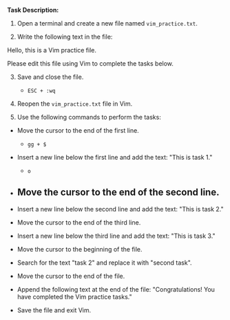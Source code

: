 **Task Description:**

1. Open a terminal and create a new file named `vim_practice.txt`.

2. Write the following text in the file:

  

Hello, this is a Vim practice file.

Please edit this file using Vim to complete the tasks below.

  

3. Save and close the file.
	- `ESC + :wq`

4. Reopen the `vim_practice.txt` file in Vim.
5. Use the following commands to perform the tasks:

- Move the cursor to the end of the first line.
	- `gg + $`
- Insert a new line below the first line and add the text: "This is task 1."
	- `o`
- Move the cursor to the end of the second line.
	- 
- Insert a new line below the second line and add the text: "This is task 2."

- Move the cursor to the end of the third line.

- Insert a new line below the third line and add the text: "This is task 3."

- Move the cursor to the beginning of the file.

- Search for the text "task 2" and replace it with "second task".

- Move the cursor to the end of the file.

- Append the following text at the end of the file: "Congratulations! You have completed the Vim practice tasks."

- Save the file and exit Vim.